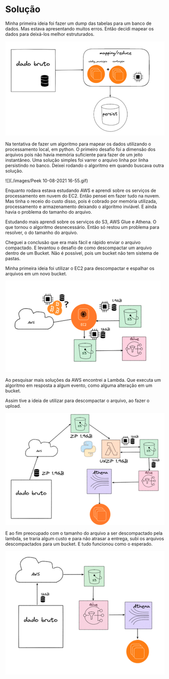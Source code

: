 # Solução





Minha primeira ideia foi fazer um dump das tabelas para um banco de dados. Mas estava apresentando muitos erros. Então decidi mapear os dados para deixá-los melhor estruturados.

![Processamento local](./images/processamento_local.png)

Na tentativa de fazer um algoritmo para mapear os dados utilizando o processamento local, em python. O primeiro desafio foi a dimensão dos arquivos pois não havia memória suficiente para fazer de um jeito instantâneo. Uma solução simples foi varrer o arquivo linha por linha persistindo no banco. Deixei rodando o algoritmo em quando buscava outra solução.



![](./images/Peek 10-08-2021 16-55.gif)



Enquanto rodava estava estudando AWS e aprendi sobre os serviços de processamento em nuvem do EC2.  Então pensei em fazer tudo na nuvem. Mas tinha o receio do custo disso, pois é cobrado por memória utilizada, processamento e armazenamento deixando o algoritmo inviável. E ainda havia o problema do tamanho do arquivo.

Estudando mais aprendi sobre os serviços do S3, AWS Glue e Athena.  O que tornou o algoritmo desnecessário. Então só restou um problema para resolver, o do tamanho do arquivo.

Cheguei a conclusão que era mais fácil e rápido enviar o arquivo compactado. E levantou o desafio de como descompactar um arquivo dentro de um Bucket. Não é possível, pois um bucket não tem sistema de pastas.

Minha primeira ideia foi utilizar o EC2 para descompactar e espalhar os arquivos em um novo bucket.



![](./images/utilizando_EC2.png)


Ao pesquisar mais soluções da AWS encontrei a Lambda. Que executa um algoritmo em resposta a algum evento, como alguma alteração em um bucket. 

Assim tive a ideia de utilizar para descompactar o arquivo, ao fazer o upload. 

![](./images/enviando_compactado.png)

E ao fim preocupado com o tamanho do arquivo a ser descompactado pela lambda, se traria algum custo e para não atrasar a entrega, subi os arquivos descompactados para um bucket. E tudo funcionou como o esperado.

![](./images/sem_lambda.png)

